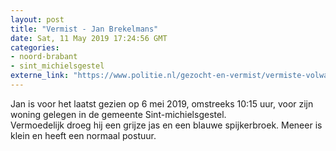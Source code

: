 ```yaml
---
layout: post
title: "Vermist - Jan Brekelmans"
date: Sat, 11 May 2019 17:24:56 GMT
categories: 
- noord-brabant 
- sint_michielsgestel 
externe_link: "https://www.politie.nl/gezocht-en-vermist/vermiste-volwassenen/2019/mei/jan-brekelmans.html"
---
```


Jan is voor het laatst gezien op 6 mei 2019, omstreeks 10:15 uur, voor zijn woning gelegen in de gemeente Sint-michielsgestel.  
Vermoedelijk droeg hij een grijze jas en een blauwe spijkerbroek. Meneer is klein en heeft een normaal postuur.
